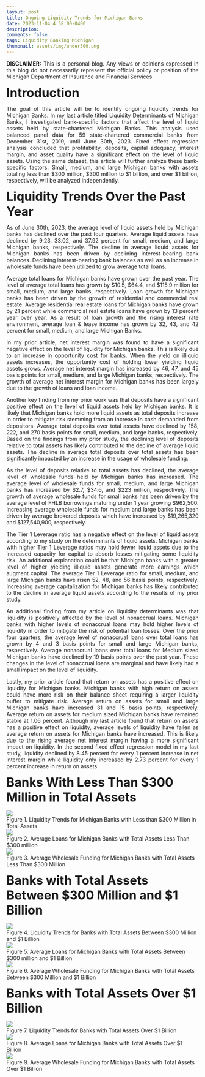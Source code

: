 ```yaml
---
layout: post
title: Ongoing Liquidity Trends for Michigan Banks
date: 2023-11-04 4:58:00-0400
description: 
comments: false
tags: Liquidity Banking Michigan
thumbnail: assets/img/under300.png
---
```



<p align="justify"><b>DISCLAIMER:</b> This is a personal blog.  Any views or opinions expressed in this blog do not necessarily represent the official policy or position of the Michigan Department of Insurance and Financial Services.   </p>


<p style="text-align: left;"><font size="+3"><b>Introduction</b></font></p>

<p align="justify">
The goal of this article will be to identify ongoing liquidity trends for Michigan Banks.  In my last article titled Liquidity Determinants of Michigan Banks, I investigated bank-specific factors that affect the level of liquid assets held by state-chartered Michigan Banks.  This analysis used balanced panel data for 59 state-chartered commercial banks from December 31st, 2019, until June 30th, 2023.  Fixed effect regression analysis concluded that profitability, deposits, capital adequacy, interest margin, and asset quality have a significant effect on the level of liquid assets.  Using the same dataset, this article will further analyze these bank-specific factors.  Small, medium, and large Michigan banks with assets totaling less than $300 million, $300 million to $1 billion, and over $1 billion, respectively, will be analyzed independently. 
</p>


<p style="text-align: left;"><font size="+3"><b>Liquidity Trends Over the Past Year</b></font></p>

<p align="justify">
As of June 30th, 2023, the average level of liquid assets held by Michigan banks has declined over the past four quarters.  Average liquid assets have declined by 9.23, 33.02, and 37.92 percent for small, medium, and large Michigan banks, respectively.  The decline in average liquid assets for Michigan banks has been driven by declining interest-bearing bank balances.  Declining interest-bearing bank balances as well as an increase in wholesale funds have been utilized to grow average total loans. 
</p>

<p align="justify">
Average total loans for Michigan banks have grown over the past year. The level of average total loans has grown by $10.5, $64.4, and $115.9 million for small, medium, and large banks, respectively.  Loan growth for Michigan banks has been driven by the growth of residential and commercial real estate.  Average residential real estate loans for Michigan banks have grown by 21 percent while commercial real estate loans have grown by 13 percent year over year.  As a result of loan growth and the rising interest rate environment, average loan & lease income has grown by 32, 43, and 42 percent for small, medium, and large Michigan Banks. 
</p>

<p align="justify">
In my prior article, net interest margin was found to have a significant negative effect on the level of liquidity for Michigan banks.  This is likely due to an increase in opportunity cost for banks.  When the yield on illiquid assets increases, the opportunity cost of holding lower yielding liquid assets grows.  Average net interest margin has increased by 46, 47, and 45 basis points for small, medium, and large Michigan banks, respectively.  The growth of average net interest margin for Michigan banks has been largely due to the growth of loans and loan income. 
</p>

<p align="justify">
Another key finding from my prior work was that deposits have a significant positive effect on the level of liquid assets held by Michigan banks.  It is likely that Michigan banks hold more liquid assets as total deposits increase in order to mitigate risk stemming from an increase in cash demanded from depositors.  Average total deposits over total assets have declined by 158, 222, and 270 basis points for small, medium, and large banks, respectively.  Based on the findings from my prior study, the declining level of deposits relative to total assets has likely contributed to the decline of average liquid assets.  The decline in average total deposits over total assets has been significantly impacted by an increase in the usage of wholesale funding. 
</p>

<p align="justify">
As the level of deposits relative to total assets has declined, the average level of wholesale funds held by Michigan banks has increased.  The average level of wholesale funds for small, medium, and large Michigan banks has increased by $2.7, $34.6, and $223 million, respectively.  The growth of average wholesale funds for small banks has been driven by the average level of FHLB borrowings maturing under 1 year growing $962,500.  Increasing average wholesale funds for medium and large banks has been driven by average brokered deposits which have increased by $19,265,320 and $127,540,900, respectively.  
</p>

<p align="justify">
The Tier 1 Leverage ratio has a negative effect on the level of liquid assets according to my study on the determinants of liquid assets.  Michigan banks with higher Tier 1 Leverage ratios may hold fewer liquid assets due to the increased capacity for capital to absorb losses mitigating some liquidity risk.  An additional explanation could be that Michigan banks with a greater level of higher yielding illiquid assets generate more earnings which augment capital.  The average Tier 1 Leverage ratio for small, medium, and large Michigan banks have risen 52, 48, and 56 basis points, respectively.  Increasing average capitalization for Michigan banks has likely contributed to the decline in average liquid assets according to the results of my prior study. 
</p>

<p align="justify">
An additional finding from my article on liquidity determinants was that liquidity is positively affected by the level of nonaccrual loans.  Michigan banks with higher levels of nonaccrual loans may hold higher levels of liquidity in order to mitigate the risk of potential loan losses.  Over the prior four quarters, the average level of nonaccrual loans over total loans has grown by 4 and 3 basis points for small and large Michigan banks, respectively.  Average nonaccrual loans over total loans for Medium sized Michigan banks have declined by 19 basis points over the past year.  These changes in the level of nonaccrual loans are marginal and have likely had a small impact on the level of liquidity. 
</p>

<p align="justify">
Lastly, my prior article found that return on assets has a positive effect on liquidity for Michigan banks.  Michigan banks with high return on assets could have more risk on their balance sheet requiring a larger liquidity buffer to mitigate risk.  Average return on assets for small and large Michigan banks have increased 31 and 15 basis points, respectively.  Average return on assets for medium sized Michigan banks have remained stable at 1.06 percent.  Although my last article found that return on assets has a positive effect on liquidity, average levels of liquidity have fallen as average return on assets for Michigan banks have increased.  This is likely due to the rising average net interest margin having a more significant impact on liquidity.  In the second fixed effect regression model in my last study, liquidity declined by 8.45 percent for every 1 percent increase in net interest margin while liquidity only increased by 2.73 percent for every 1 percent increase in return on assets.
</p>



<p style="text-align: left;"><font size="+3"><b>Banks With Less Than $300 Million in Total Assets
</b></font></p>


<div class="img">
    <img class="col three" src="{{ site.baseurl }}/assets/img/under300.png">
</div>
Figure 1. Liquidity Trends for Michigan Banks with Less than $300 Million in Total Assets
<br />


<div class="img">
    <img class="col three" src="{{ site.baseurl }}/assets/img/TLunder300.png">
</div>
Figure 2.  Average Loans for Michigan Banks with Total Assets Less Than $300 million
<br />

<div class="img">
    <img class="col three" src="{{ site.baseurl }}/assets/img/WFunder300.png">
</div>
Figure 3.  Average Wholesale Funding for Michigan Banks with Total Assets Less Than $300 Million
<br />


<p style="text-align: left;"><font size="+3"><b>Banks with Total Assets Between $300 Million and $1 Billion</b></font></p>


<div class="img">
    <img class="col three" src="{{ site.baseurl }}/assets/img/300_1b.png">
</div>
Figure 4. Liquidity Trends for Banks with Total Assets Between $300 Million and $1 Billion
<br />

<div class="img">
    <img class="col three" src="{{ site.baseurl }}/assets/img/TL300_1b.png">
</div>
Figure 5.  Average Loans for Michigan Banks with Total Assets Between $300 million and $1 Billion
<br />

<div class="img">
    <img class="col three" src="{{ site.baseurl }}/assets/img/WF300_1b.png">
</div>
Figure 6.  Average Wholesale Funding for Michigan Banks with Total Assets Between $300 Million and $1 Billion
<br />

<p style="text-align: left;"><font size="+3"><b>Banks with Total Assets Over $1 Billion</b></font></p>


<div class="img">
    <img class="col three" src="{{ site.baseurl }}/assets/img/over1b.png">
</div>
Figure 7. Liquidity Trends for Banks with Total Assets Over $1 Billion
<br />

<div class="img">
    <img class="col three" src="{{ site.baseurl }}/assets/img/TLOver_1b.png">
</div>
Figure 8.  Average Loans for Michigan Banks with Total Assets Over $1 Billion
<br />

<div class="img">
    <img class="col three" src="{{ site.baseurl }}/assets/img/WFover_1b.png">
</div>
Figure 9.  Average Wholesale Funding for Michigan Banks with Total Assets Over $1 Billion
<br />